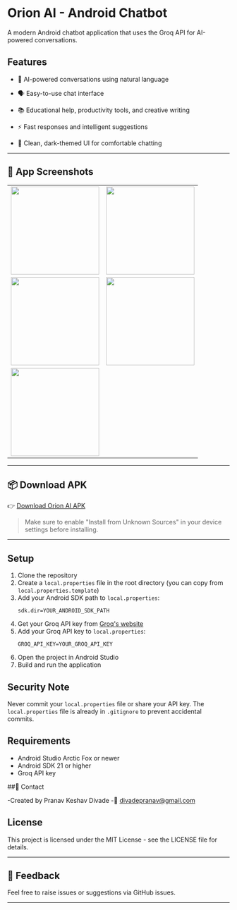 # Orion AI - Android Chatbot

A modern Android chatbot application that uses the Groq API for AI-powered conversations.

## Features

- 🧠 AI-powered conversations using natural language

- 🗣️ Easy-to-use chat interface

- 📚 Educational help, productivity tools, and creative writing

- ⚡ Fast responses and intelligent suggestions

- 🌙 Clean, dark-themed UI for comfortable chatting

---

## 📱 App Screenshots

<table>
  <tr>
    <td><img src="https://github.com/user-attachments/assets/8a12fdc5-55fb-4293-b65a-1bdad56307b9" width="200"/></td>
    <td><img src="https://github.com/user-attachments/assets/4cf7c4e6-3dce-433d-b20d-85808fc1c69a" width="200"/></td>
  </tr>
  <tr>
    <td><img src="https://github.com/user-attachments/assets/7ad5448d-d182-495d-9f96-9194f39482f7" width="200"/></td>
    <td><img src="https://github.com/user-attachments/assets/97cf8ae8-2985-4f28-a0c9-cee535d8e5bf" width="200"/></td>
  </tr>
  <tr>
    <td><img src="https://github.com/user-attachments/assets/4c8461d7-d710-4957-a94c-be92d22d613c" width="200"/></td>
  </tr>
</table>

---

## 📦 Download APK

👉 [Download Orion AI APK](./Orion%20AI.apk)

> Make sure to enable "Install from Unknown Sources" in your device settings before installing.

---

## Setup

1. Clone the repository
2. Create a `local.properties` file in the root directory (you can copy from `local.properties.template`)
3. Add your Android SDK path to `local.properties`:
   ```
   sdk.dir=YOUR_ANDROID_SDK_PATH
   ```
4. Get your Groq API key from [Groq's website](https://console.groq.com/)
5. Add your Groq API key to `local.properties`:
   ```
   GROQ_API_KEY=YOUR_GROQ_API_KEY
   ```
6. Open the project in Android Studio
7. Build and run the application


## Security Note

Never commit your `local.properties` file or share your API key. The `local.properties` file is already in `.gitignore` to prevent accidental commits.

## Requirements

- Android Studio Arctic Fox or newer
- Android SDK 21 or higher
- Groq API key


##📩 Contact

-Created by Pranav Keshav Divade
-📧 divadepranav@gmail.com



## License

This project is licensed under the MIT License - see the LICENSE file for details. 

---

## 💬 Feedback

Feel free to raise issues or suggestions via GitHub issues.

---
